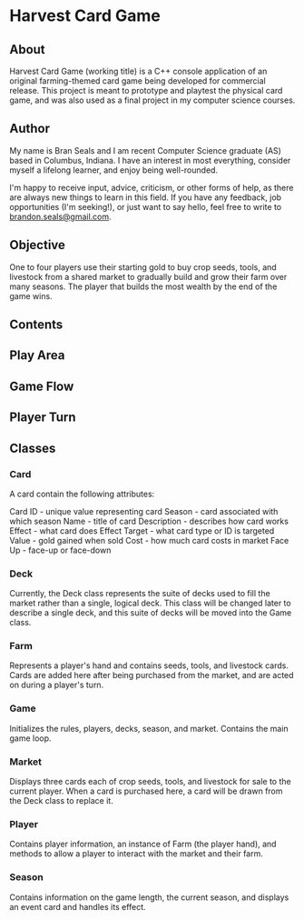 # Harvest Card Game

## About

Harvest Card Game (working title) is a C++ console application of an original farming-themed card game being developed for commercial release. This project is meant to prototype and playtest the physical card game, and was also used as a final project in my computer science courses.


## Author

My name is Bran Seals and I am recent Computer Science graduate (AS) based in Columbus, Indiana. I have an interest in most everything, consider myself a lifelong learner, and enjoy being well-rounded.

I'm happy to receive input, advice, criticism, or other forms of help, as there are always new things to learn in this field. If you have any feedback, job opportunities (I'm seeking!), or just want to say hello, feel free to write to brandon.seals@gmail.com.


## Objective

One to four players use their starting gold to buy crop seeds, tools, and livestock from a shared market to gradually build and grow their farm over many seasons. The player that builds the most wealth by the end of the game wins.


## Contents



## Play Area



## Game Flow



## Player Turn



## Classes

### Card
A card contain the following attributes:

Card ID - unique value representing card
Season - card associated with which season
Name - title of card
Description - describes how card works
Effect - what card does
Effect Target - what card type or ID is targeted
Value - gold gained when sold
Cost - how much card costs in market
Face Up - face-up or face-down


### Deck
Currently, the Deck class represents the suite of decks used to fill the market rather than a single, logical deck. This class will be changed later to describe a single deck, and this suite of decks will be moved into the Game class.

### Farm
Represents a player's hand and contains seeds, tools, and livestock cards. Cards are added here after being purchased from the market, and are acted on during a player's turn. 

### Game
Initializes the rules, players, decks, season, and market. Contains the main game loop.

### Market
Displays three cards each of crop seeds, tools, and livestock for sale to the current player. When a card is purchased here, a card will be drawn from the Deck class to replace it.

### Player
Contains player information, an instance of Farm (the player hand), and methods to allow a player to interact with the market and their farm. 

### Season
Contains information on the game length, the current season, and displays an event card and handles its effect.